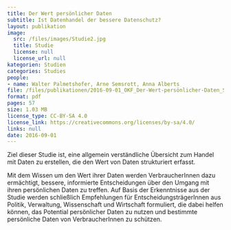 ```yaml
---
title: Der Wert persönlicher Daten
subtitle: Ist Datenhandel der bessere Datenschutz?
layout: publikation
image:
  src: /files/images/Studie2.jpg
  title: Studie
  license: null
  license_url: null
kategorien: Studien
categories: Studies
people:
- name: Walter Palmetshofer, Arne Semsrott, Anna Alberts
file: /files/publikationen/2016-09-01_OKF_Der-Wert-persönlicher-Daten_Studie.pdf?raw=true
format: pdf
pages: 57
size: 1.03 MB
license_type: CC-BY-SA 4.0
license_link: https://creativecommons.org/licenses/by-sa/4.0/
links: null
date: 2016-09-01
---
```


Ziel dieser Studie ist, eine allgemein verständliche Übersicht zum Handel mit Daten zu erstellen, die den Wert von Daten strukturiert erfasst.

Mit dem Wissen um den Wert ihrer Daten werden VerbraucherInnen dazu ermächtigt, bessere, informierte Entscheidungen über den Umgang mit ihren persönlichen Daten zu treffen. Auf Basis der Erkenntnisse aus der Studie werden schließlich Empfehlungen für EntscheidungsträgerInnen aus Politik, Verwaltung, Wissenschaft und Wirtschaft formuliert, die dabei helfen können, das Potential persönlicher Daten zu nutzen und bestimmte persönliche Daten von VerbraucherInnen zu schützen.
